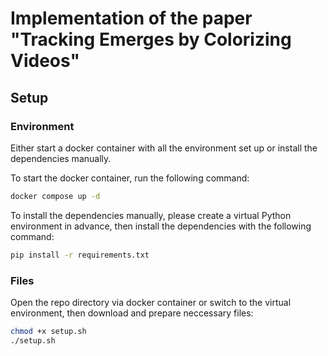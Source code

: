 # Implementation of the paper "Tracking Emerges by Colorizing Videos"

## Setup

### Environment
Either start a docker container with all the environment set up or install the dependencies manually.

To start the docker container, run the following command:

```bash
docker compose up -d
```

To install the dependencies manually, please create a virtual Python environment in advance, then install the dependencies with the following command:

```bash
pip install -r requirements.txt
```

### Files

Open the repo directory via docker container or switch to the virtual environment, then download and prepare neccessary files:
    
```bash
chmod +x setup.sh
./setup.sh
```